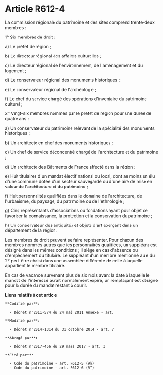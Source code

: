 # Article R612-4

La commission régionale du patrimoine et des sites comprend trente-deux membres :

1° Six membres de droit :

a) Le préfet de région ;

b) Le directeur régional des affaires culturelles ;

c) Le directeur régional de l'environnement, de l'aménagement et du logement ;

d) Le conservateur régional des monuments historiques ;

e) Le conservateur régional de l'archéologie ;

f) Le chef du service chargé des opérations d'inventaire du patrimoine culturel ;

2° Vingt-six membres nommés par le préfet de région pour une durée de quatre ans :

a) Un conservateur du patrimoine relevant de la spécialité des monuments historiques ;

b) Un architecte en chef des monuments historiques ;

c) Un chef de service déconcentré chargé de l'architecture et du patrimoine ;

d) Un architecte des Bâtiments de France affecté dans la région ;

e) Huit titulaires d'un mandat électif national ou local, dont au moins un élu d'une commune dotée d'un secteur sauvegardé ou
d'une aire de mise en valeur de l'architecture et du patrimoine ;

f) Huit personnalités qualifiées dans le domaine de l'architecture, de l'urbanisme, du paysage, du patrimoine ou de
l'ethnologie ;

g) Cinq représentants d'associations ou fondations ayant pour objet de favoriser la connaissance, la protection et la
conservation du patrimoine ;

h) Un conservateur des antiquités et objets d'art exerçant dans un département de la région.

Les membres de droit peuvent se faire représenter. Pour chacun des membres nommés autres que les personnalités qualifiées, un
suppléant est désigné dans les mêmes conditions ; il siège en cas d'absence ou d'empêchement du titulaire. Le suppléant d'un
membre mentionné au e du 2° peut être choisi dans une assemblée différente de celle à laquelle appartient le membre
titulaire.

En cas de vacance survenant plus de six mois avant la date à laquelle le mandat de l'intéressé aurait normalement expiré, un
remplaçant est désigné pour la durée du mandat restant à courir.

**Liens relatifs à cet article**

	**Codifié par**:

	  - Décret n°2011-574 du 24 mai 2011 Annexe - art.

	**Modifié par**:

	  - Décret n°2014-1314 du 31 octobre 2014 - art. 7

	**Abrogé par**:

	  - Décret n°2017-456 du 29 mars 2017 - art. 3

	**Cité par**:

	  - Code du patrimoine - art. R612-5 (Ab)
	  - Code du patrimoine - art. R612-6 (VT)
